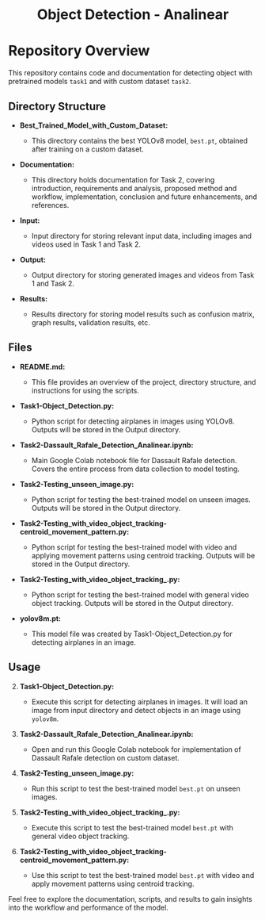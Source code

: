 <h1 align="center"> Object Detection - Analinear</h1>

# Repository Overview

This repository contains code and documentation for detecting object with pretrained models `task1` and with custom dataset `task2`.

## Directory Structure

- **Best_Trained_Model_with_Custom_Dataset:**
  - This directory contains the best YOLOv8 model, `best.pt`, obtained after training on a custom dataset.

- **Documentation:**
  - This directory holds documentation for Task 2, covering introduction, requirements and analysis, proposed method and workflow, implementation, conclusion and future enhancements, and references.

- **Input:**
  - Input directory for storing relevant input data, including images and videos used in Task 1 and Task 2.

- **Output:**
  - Output directory for storing generated images and videos from Task 1 and Task 2.

- **Results:**
  - Results directory for storing model results such as confusion matrix, graph results, validation results, etc.

## Files

- **README.md:**
  - This file provides an overview of the project, directory structure, and instructions for using the scripts.

- **Task1-Object_Detection.py:**
  - Python script for detecting airplanes in images using YOLOv8. Outputs will be stored in the Output directory.

- **Task2-Dassault_Rafale_Detection_Analinear.ipynb:**
  - Main Google Colab notebook file for Dassault Rafale detection. Covers the entire process from data collection to model testing.

- **Task2-Testing_unseen_image.py:**
  - Python script for testing the best-trained model on unseen images. Outputs will be stored in the Output directory.

- **Task2-Testing_with_video_object_tracking-centroid_movement_pattern.py:**
  - Python script for testing the best-trained model with video and applying movement patterns using centroid tracking. Outputs will be stored in the Output directory.

- **Task2-Testing_with_video_object_tracking_.py:**
  - Python script for testing the best-trained model with general video object tracking. Outputs will be stored in the Output directory.

- **yolov8m.pt:**
  - This model file was created by Task1-Object_Detection.py for detecting airplanes in an image.

## Usage

2. **Task1-Object_Detection.py:**
   - Execute this script for detecting airplanes in images. It will load an image from input directory and detect objects in an image using `yolov8m`.

3. **Task2-Dassault_Rafale_Detection_Analinear.ipynb:**
   - Open and run this Google Colab notebook for implementation of Dassault Rafale detection on custom dataset.

4. **Task2-Testing_unseen_image.py:**
   - Run this script to test the best-trained model `best.pt` on unseen images.
     
5. **Task2-Testing_with_video_object_tracking_.py:**
   - Execute this script to test the best-trained model `best.pt` with general video object tracking.

6. **Task2-Testing_with_video_object_tracking-centroid_movement_pattern.py:**
   - Use this script to test the best-trained model `best.pt` with video and apply movement patterns using centroid tracking.



Feel free to explore the documentation, scripts, and results to gain insights into the workflow and performance of the model.
